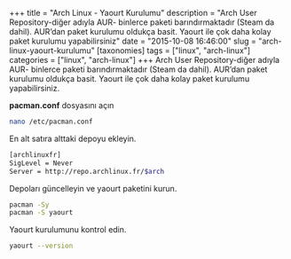 +++
title = "Arch Linux - Yaourt Kurulumu"
description = "Arch User Repository-diğer adıyla AUR- binlerce paketi barındırmaktadır (Steam da dahil). AUR’dan paket kurulumu oldukça basit. Yaourt ile çok daha kolay paket kurulumu yapabilirsiniz"
date = "2015-10-08 16:46:00"
slug = "arch-linux-yaourt-kurulumu"
[taxonomies]
tags = ["linux", "arch-linux"]
categories = ["linux", "arch-linux"]
+++
Arch User Repository-diğer adıyla AUR- binlerce paketi barındırmaktadır (Steam da
dahil). AUR’dan paket kurulumu oldukça basit. Yaourt ile çok daha kolay paket kurulumu
yapabilirsiniz.

**pacman.conf** dosyasını açın

```bash
nano /etc/pacman.conf
```

En alt satıra alttaki depoyu ekleyin.

```bash
[archlinuxfr]
SigLevel = Never
Server = http://repo.archlinux.fr/$arch
```

Depoları güncelleyin ve yaourt paketini kurun.

```bash
pacman -Sy
pacman -S yaourt
```

Yaourt kurulumunu kontrol edin.

```bash
yaourt --version
```
